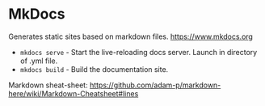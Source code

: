 # MkDocs

Generates static sites based on markdown files. <https://www.mkdocs.org>

* `mkdocs serve` - Start the live-reloading docs server. Launch in directory of .yml file.
* `mkdocs build` - Build the documentation site.

Markdown sheat-sheet: <https://github.com/adam-p/markdown-here/wiki/Markdown-Cheatsheet#lines>
